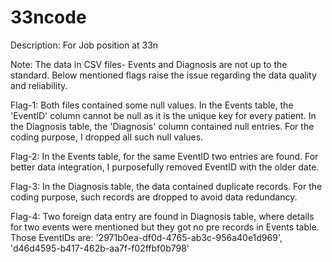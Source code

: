 # 33ncode
Description: For Job position at 33n

Note: The data in CSV files- Events and Diagnosis are not up to the standard. Below mentioned flags raise the issue regarding the data quality and reliability.

Flag-1: Both files contained some null values. In the Events table, the 'EventID' column cannot be null as it is the unique key for every patient. In the Diagnosis table, the 'Diagnosis' column contained null entries. For the coding purpose, I dropped all such null values.

Flag-2: In the Events table, for the same EventID two entries are found. For better data integration, I purposefully removed EventID with the older date.

Flag-3: In the Diagnosis table, the data contained duplicate records. For the coding purpose, such records are dropped to avoid data redundancy.

Flag-4: Two foreign data entry are found in Diagnosis table, where details for two events were mentioned but they got no pre records in Events table. Those EventIDs are: '2971b0ea-df0d-4765-ab3c-956a40e1d969', 'd46d4595-b417-462b-aa7f-f02ffbf0b798'

